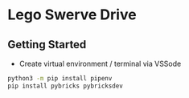 # Lego Swerve Drive

## Getting Started

- Create virtual environment / terminal via VSSode

```bash
python3 -m pip install pipenv
pip install pybricks pybricksdev
```

